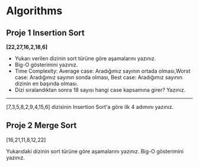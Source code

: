 # Algorithms

## Proje 1 Insertion Sort

**[22,27,16,2,18,6]**

- Yukarı verilen dizinin sort türüne göre aşamalarını yazınız.
- Big-O gösterimini yazınız.
- Time Complexity: Average case: Aradığımız sayının ortada olması,Worst case: Aradığımız sayının sonda olması, Best case: Aradığımız sayının dizinin en başında olması.
- Dizi sıralandıktan sonra 18 sayısı hangi case kapsamına girer? Yazınız.

---

[7,3,5,8,2,9,4,15,6] dizisinin Insertion Sort'a göre ilk 4 adımını yazınız.


## Proje 2 Merge Sort

[16,21,11,8,12,22]

Yukarıdaki dizinin sort türüne göre aşamalarını yazınız.
Big-O gösterimini yazınız.

